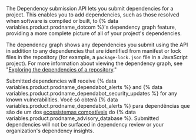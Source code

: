 The Dependency submission API lets you submit dependencies for a project. This enables you to add dependencies, such as those resolved when software is compiled or built, to {% data variables.product.prodname_dotcom %}'s dependency graph feature, providing a more complete picture of all of your project's dependencies.

The dependency graph shows any dependencies you submit using the API in addition to any dependencies that are identified from manifest or lock files in the repository (for example, a `package-lock.json` file in a JavaScript project). For more information about viewing the dependency graph, see "[Exploring the dependencies of a repository](/code-security/supply-chain-security/understanding-your-software-supply-chain/exploring-the-dependencies-of-a-repository#viewing-the-dependency-graph)."

Submitted dependencies will receive {% data variables.product.prodname_dependabot_alerts %} and {% data variables.product.prodname_dependabot_security_updates %} for any known vulnerabilities. Você só obterá {% data variables.product.prodname_dependabot_alerts %} para dependências que são de um dos [ecossistemas compatíveis](https://github.com/github/advisory-database#supported-ecosystems) do {% data variables.product.prodname_advisory_database %}. Submitted dependencies will not be surfaced in dependency review or your organization's dependency insights.
